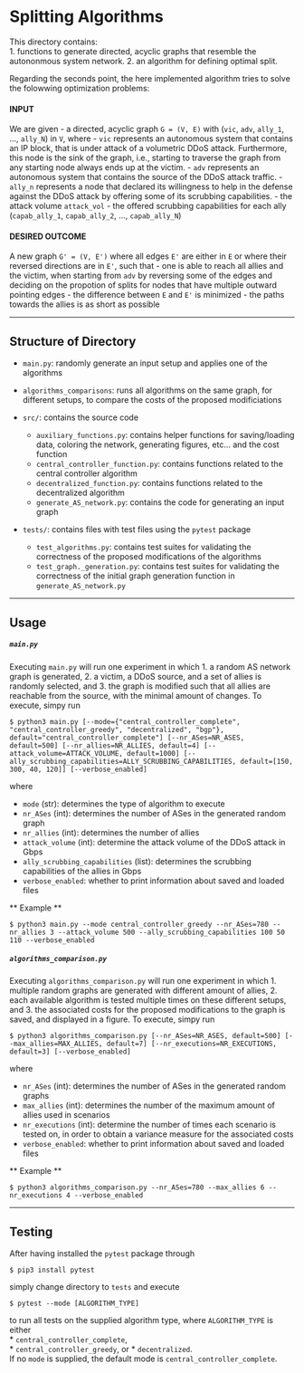 # Splitting Algorithms

This directory contains:  	
	1. functions to generate directed, acyclic graphs that resemble the autononmous system network.
	2. an algorithm for defining optimal split.

Regarding the seconds point, the here implemented algorithm tries to solve the folowwing optimization problems:

#### INPUT
We are given 
	- a directed, acyclic graph `G = (V, E)` with (`vic`, `adv`, `ally_1`, ..., `ally_N`) in `V`, where
		- `vic` represents an autonomous system that contains an IP block, that is under attack of a volumetric DDoS attack. Furthermore, this node is the sink of the graph, i.e., starting to traverse the graph from any starting node always ends up at the victim.
		- `adv` represents an autonomous system that contains the source of the DDoS attack traffic.
		- `ally_n` represents a node that declared its willingness to help in the defense against the DDoS attack by offering some of its scrubbing capabilities.
	- the attack volume `attack_vol`
	- the offered scrubbing capabilities for each ally (`capab_ally_1`, `capab_ally_2`, ..., `capab_ally_N`)

#### DESIRED OUTCOME
A new graph `G' = (V, E')` where all edges `E'` are either in `E` or where their reversed directions are in `E'`, such that
	- one is able to reach all allies and the victim, when starting from `adv` by reversing some of the edges and deciding on the propotion of splits for nodes that have multiple outward pointing edges
	- the difference between `E` and `E'` is minimized
	- the paths towards the allies is as short as possible

---

## Structure of Directory
- `main.py`: randomly generate an input setup and applies one of the algorithms
- `algorithms_comparisons`: runs all algorithms on the same graph, for different setups, to compare the costs of the 
	proposed modificiations
- `src/`: contains the source code
	- `auxiliary_functions.py`: contains helper functions for saving/loading data, coloring the network, generating figures, etc... and the cost function
	- `central_controller_function.py`: contains functions related to the central controller algorithm
	- `decentralized_function.py`: contains functions related to the decentralized algorithm
	- `generate_AS_network.py`: contains the code for generating an input graph 
	
- `tests/`: contains files with test files using the `pytest` package
	- `test_algorithms.py`: contains test suites for validating the correctness of the proposed modifications of the algorithms
	- `test_graph._generation.py`: contains test suites for validating the correctness of the initial graph generation function in `generate_AS_network.py`

---

## Usage

##### `main.py`
Executing `main.py` will run one experiment in which
	1. a random AS network graph is generated,
	2. a victim, a DDoS source, and a set of allies is randomly selected, and
	3. the graph is modified such that all allies are reachable from the source, with the minimal amount of changes.
To execute, simpy run
```
$ python3 main.py [--mode={"central_controller_complete", "central_controller_greedy", "decentralized", "bgp"}, default="central_controller_complete"] [--nr_ASes=NR_ASES, default=500] [--nr_allies=NR_ALLIES, default=4] [--attack_volume=ATTACK_VOLUME, default=1000] [--ally_scrubbing_capabilities=ALLY_SCRUBBING_CAPABILITIES, default=[150, 300, 40, 120]] [--verbose_enabled]
```
where  
* `mode` (str): determines the type of algorithm to execute
* `nr_ASes` (int): determines the number of ASes in the generated random graph
* `nr_allies` (int): determines the number of allies
* `attack_volume` (int): determine the attack volume of the DDoS attack in Gbps
* `ally_scrubbing_capabilities` (list): determines the scrubbing capabilities of the allies in Gbps
* `verbose_enabled`: whether to print information about saved and loaded files

** Example **
```
$ python3 main.py --mode central_controller_greedy --nr_ASes=780 --nr_allies 3 --attack_volume 500 --ally_scrubbing_capabilities 100 50 110 --verbose_enabled
```

##### `algorithms_comparison.py`
Executing `algorithms_comparison.py` will run one experiment in which
	1. multiple random graphs are generated with different amount of allies,
	2. each available algorithm is tested multiple times on these different setups, and
	3. the associated costs for the proposed modifications to the graph is saved, and displayed in a figure.
To execute, simpy run
```
$ python3 algorithms_comparison.py [--nr_ASes=NR_ASES, default=500] [--max_allies=MAX_ALLIES, default=7] [--nr_executions=NR_EXECUTIONS, default=3] [--verbose_enabled]
```
where
* `nr_ASes` (int): determines the number of ASes in the generated random graphs
* `max_allies` (int): determines the number of the maximum amount of allies used in scenarios
* `nr_executions` (int): determine the number of times each scenario is tested on, in order to obtain a variance measure for the associated costs
* `verbose_enabled`: whether to print information about saved and loaded files

** Example **
```
$ python3 algorithms_comparison.py --nr_ASes=780 --max_allies 6 --nr_executions 4 --verbose_enabled
```

---

## Testing
After having installed the `pytest` package through
```
$ pip3 install pytest
```
simply change directory to `tests` and execute
```
$ pytest --mode [ALGORITHM_TYPE]
```
to run all tests on the supplied algorithm type, where `ALGORITHM_TYPE` is either  
	* `central_controller_complete`,  
	* `central_controller_greedy`, or 
	* `decentralized`.  
If no `mode` is supplied, the default mode is `central_controller_complete`.